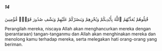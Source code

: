 ##### 14

<span class="ayah">قَٰتِلُوهُمْ يُعَذِّبْهُمُ ٱللَّهُ بِأَيْدِيكُمْ وَيُخْزِهِمْ وَيَنصُرْكُمْ عَلَيْهِمْ وَيَشْفِ صُدُورَ قَوْمٍۢ مُّؤْمِنِينَ</span>

<span class="ayah_translation">Perangilah mereka, niscaya Allah akan menghancurkan mereka dengan (perantaraan) tangan-tanganmu dan Allah akan menghinakan mereka dan menolong kamu terhadap mereka, serta melegakan hati orang-orang yang beriman.</span>
